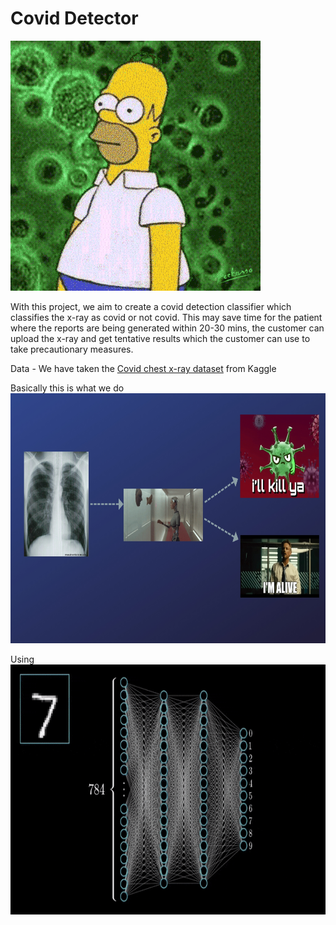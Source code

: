 # Covid Detector

<img src="Images/covid.gif" height=400px width=400px>

With this project, we aim to create a covid detection classifier which classifies the x-ray as covid or not covid. This may save time for the patient where the reports are being generated within 20-30 mins, the customer can upload the x-ray and get tentative results which the customer can use to take precautionary measures. 

Data - We have taken the <a href="https://www.kaggle.com/ahemateja19bec1025/covid-xray-dataset">Covid chest x-ray dataset</a> from Kaggle

Basically this is what we do<br>
<img src="Images/flowchart.jpg" height=400px width=800px>

Using <br>
<img src="Images/nn.gif" height=400px width=800px>